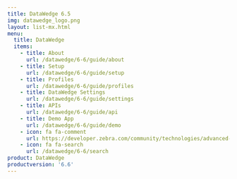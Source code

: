 ```yaml
---
title: DataWedge 6.5
img: datawedge_logo.png
layout: list-mx.html
menu:
  title: DataWedge
  items:
    - title: About
      url: /datawedge/6-6/guide/about
    - title: Setup
      url: /datawedge/6-6/guide/setup
    - title: Profiles
      url: /datawedge/6-6/guide/profiles
    - title: DataWedge Settings
      url: /datawedge/6-6/guide/settings
    - title: APIs
      url: /datawedge/6-6/guide/api
    - title: Demo App
      url: /datawedge/6-6/guide/demo
    - icon: fa fa-comment
      url: https://developer.zebra.com/community/technologies/advanced-data-capture
    - icon: fa fa-search
      url: /datawedge/6-6/search
product: DataWedge
productversion: '6.6'
---
```


